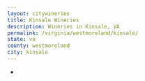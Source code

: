 ```yaml
---
layout: citywineries
title: Kinsale Wineries
description: Wineries in Kinsale, VA
permalink: /virginia/westmoreland/kinsale/
state: va
county: westmoreland
city: kinsale
---
```

-
